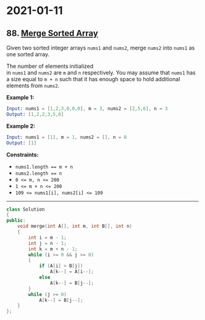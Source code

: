 # 2021-01-11

## 88. [Merge Sorted Array](https://leetcode.com/problems/merge-sorted-array/)

Given two sorted integer arrays `nums1` and `nums2`, merge `nums2` into `nums1` as one sorted array.

The number of elements initialized in `nums1` and `nums2` are `m` and `n` respectively. You may assume that `nums1` has a size equal to `m + n` such that it has enough space to hold additional elements from `nums2`.

**Example 1:**

```s
Input: nums1 = [1,2,3,0,0,0], m = 3, nums2 = [2,5,6], n = 3
Output: [1,2,2,3,5,6]
```

**Example 2:**

```s
Input: nums1 = [1], m = 1, nums2 = [], n = 0
Output: [1]
```

**Constraints:**

- `nums1.length == m + n`
- `nums2.length == n`
- `0 <= m, n <= 200`
- `1 <= m + n <= 200`
- `109 <= nums1[i], nums2[i] <= 109`

---

```c++
class Solution
{
public:
    void merge(int A[], int m, int B[], int n)
    {
        int i = m - 1;
        int j = n - 1;
        int k = m + n - 1;
        while (i >= 0 && j >= 0)
        {
            if (A[i] > B[j])
                A[k--] = A[i--];
            else
                A[k--] = B[j--];
        }
        while (j >= 0)
            A[k--] = B[j--];
    }
};
```

